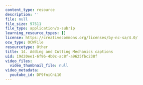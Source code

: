 ```yaml
---
content_type: resource
description: ''
file: null
file_size: 97511
file_type: application/x-subrip
learning_resource_types: []
license: https://creativecommons.org/licenses/by-nc-sa/4.0/
ocw_type: OCWFile
resourcetype: Other
title: 14. Adding and Cutting Mechanics captions
uid: 19d20ee1-6f96-4b0c-ac8f-a9625fbc238f
video_files:
  video_thumbnail_file: null
video_metadata:
  youtube_id: DF9fniCnL10
---
```

